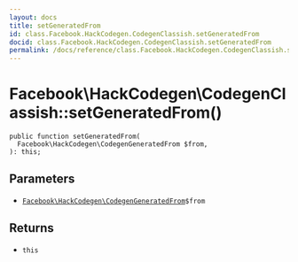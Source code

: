 ```yaml
---
layout: docs
title: setGeneratedFrom
id: class.Facebook.HackCodegen.CodegenClassish.setGeneratedFrom
docid: class.Facebook.HackCodegen.CodegenClassish.setGeneratedFrom
permalink: /docs/reference/class.Facebook.HackCodegen.CodegenClassish.setGeneratedFrom.md
---
```

# Facebook\\HackCodegen\\CodegenClassish::setGeneratedFrom()




``` Hack
public function setGeneratedFrom(
  Facebook\HackCodegen\CodegenGeneratedFrom $from,
): this;
```




## Parameters




* [` Facebook\HackCodegen\CodegenGeneratedFrom `](<class.Facebook.HackCodegen.CodegenGeneratedFrom.md>)`` $from ``




## Returns




- ` this `